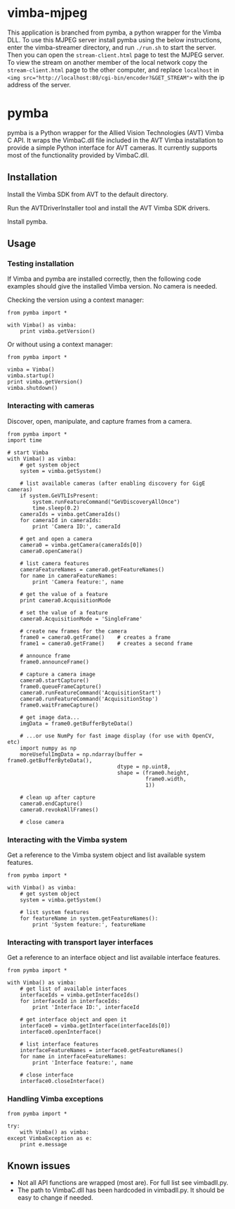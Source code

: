 # vimba-mjpeg
This application is branched from pymba, a python wrapper for the Vimba DLL. To use this MJPEG server install pymba using the below instructions, enter the vimba-streamer directory, and run `./run.sh` to start the server. Then you can open the `stream-client.html` page to test the MJPEG server. To view the stream on another member of the local network copy the `stream-client.html` page to the other computer, and replace `localhost` in `<img src="http://localhost:80/cgi-bin/encoder?&GET_STREAM">` with the ip address of the server.


# pymba

pymba is a Python wrapper for the Allied Vision Technologies (AVT) Vimba C API. It wraps the VimbaC.dll file included in the AVT Vimba installation to provide a simple Python interface for AVT cameras. It currently supports most of the functionality provided by VimbaC.dll.

## Installation

Install the Vimba SDK from AVT to the default directory.

Run the AVTDriverInstaller tool and install the AVT Vimba SDK drivers.

Install pymba.

## Usage

### Testing installation 

If Vimba and pymba are installed correctly, then the following code examples should give the installed Vimba version. No camera is needed.

Checking the version using a context manager:

    from pymba import *
    
    with Vimba() as vimba:
        print vimba.getVersion()
	
Or without using a context manager:

    from pymba import *
    
    vimba = Vimba()
    vimba.startup()
    print vimba.getVersion()
    vimba.shutdown()

### Interacting with cameras

Discover, open, manipulate, and capture frames from a camera.
    
    from pymba import *
    import time
    
    # start Vimba
    with Vimba() as vimba:
        # get system object
        system = vimba.getSystem()
        
        # list available cameras (after enabling discovery for GigE cameras)
        if system.GeVTLIsPresent:
            system.runFeatureCommand("GeVDiscoveryAllOnce")
            time.sleep(0.2)
        cameraIds = vimba.getCameraIds()
        for cameraId in cameraIds:
            print 'Camera ID:', cameraId
        
        # get and open a camera
        camera0 = vimba.getCamera(cameraIds[0])
        camera0.openCamera()
        
        # list camera features
        cameraFeatureNames = camera0.getFeatureNames()
        for name in cameraFeatureNames:
            print 'Camera feature:', name
        
        # get the value of a feature
        print camera0.AcquisitionMode
        
        # set the value of a feature
        camera0.AcquisitionMode = 'SingleFrame'
        
        # create new frames for the camera
        frame0 = camera0.getFrame()    # creates a frame
        frame1 = camera0.getFrame()    # creates a second frame
        
        # announce frame
        frame0.announceFrame()
        
        # capture a camera image
        camera0.startCapture()
        frame0.queueFrameCapture()
        camera0.runFeatureCommand('AcquisitionStart')
        camera0.runFeatureCommand('AcquisitionStop')
        frame0.waitFrameCapture()
        
        # get image data...
        imgData = frame0.getBufferByteData()
        
        # ...or use NumPy for fast image display (for use with OpenCV, etc)
        import numpy as np
        moreUsefulImgData = np.ndarray(buffer = frame0.getBufferByteData(),
                                       dtype = np.uint8,
                                       shape = (frame0.height,
                                                frame0.width,
                                                1))
        
        # clean up after capture
        camera0.endCapture()
        camera0.revokeAllFrames()
        
        # close camera
	
### Interacting with the Vimba system
    
Get a reference to the Vimba system object and list available system features.
    
    from pymba import *
    
    with Vimba() as vimba:
        # get system object
        system = vimba.getSystem()
        
        # list system features
        for featureName in system.getFeatureNames():
            print 'System feature:', featureName

### Interacting with transport layer interfaces
    
Get a reference to an interface object and list available interface features.
    
    from pymba import *
    
    with Vimba() as vimba:
        # get list of available interfaces
        interfaceIds = vimba.getInterfaceIds()
        for interfaceId in interfaceIds:
            print 'Interface ID:', interfaceId
        
        # get interface object and open it
        interface0 = vimba.getInterface(interfaceIds[0])
        interface0.openInterface()
        
        # list interface features
        interfaceFeatureNames = interface0.getFeatureNames()
        for name in interfaceFeatureNames:
            print 'Interface feature:', name
        
        # close interface
        interface0.closeInterface()



### Handling Vimba exceptions

    from pymba import *

    try:
        with Vimba() as vimba:
    except VimbaException as e:
        print e.message
    


## Known issues

* Not all API functions are wrapped (most are). For full list see vimbadll.py.
* The path to VimbaC.dll has been hardcoded in vimbadll.py. It should be easy to change if needed.

